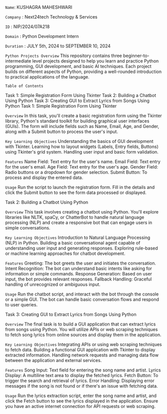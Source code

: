 `Name`: KUSHAGRA MAHESHWARI 

`Company` : Next24tech Technology & Services    

`ID` : NIP/2024/07A218  

`Domain` : Python Development Intern  

`Duration` : JULY 5th, 2024 to SEPTEMBER 10, 2024



`Python Projects Overview`
This repository contains three beginner-to-intermediate level projects designed to help you learn and practice Python programming, GUI development, 
and basic AI techniques. Each project builds on different aspects of Python, providing a well-rounded introduction to practical applications of the language.

`Table of Contents`

Task 1: Simple Registration Form Using Tkinter
Task 2: Building a Chatbot Using Python
Task 3: Creating GUI to Extract Lyrics from Songs Using Python
Task 1: Simple Registration Form Using Tkinter

`Overview`
In this task, you'll create a basic registration form using the Tkinter library, Python's standard toolkit for building graphical user interfaces (GUIs). The form will include fields such as Name, Email, Age, and Gender, along with a Submit button to process the user's input.

`Key Learning Objectives`
Understanding the basics of GUI development with Tkinter.
Learning how to layout widgets (Labels, Entry fields, Buttons) using Tkinter's grid system.
Handling user input and basic form validation.

`Features`
Name Field: Text entry for the user's name.
Email Field: Text entry for the user's email.
Age Field: Text entry for the user's age.
Gender Field: Radio buttons or a dropdown for gender selection.
Submit Button: To process and display the entered data.

`Usage`
Run the script to launch the registration form. Fill in the details and click the Submit button to see the form data processed or displayed.

Task 2: Building a Chatbot Using Python

`Overview`
This task involves creating a chatbot using Python. You'll explore libraries like NLTK, spaCy, or ChatterBot to handle natural language processing (NLP) and create a responsive bot that can engage users in simple conversations.

`Key Learning Objectives`
Introduction to Natural Language Processing (NLP) in Python.
Building a basic conversational agent capable of understanding user input and generating responses.
Exploring rule-based or machine learning approaches for chatbot development.

`Features`
Greeting: The bot greets the user and initiates the conversation.
Intent Recognition: The bot can understand basic intents like asking for information or simple commands.
Response Generation: Based on user input, the bot provides relevant responses.
Fallback Handling: Graceful handling of unrecognized or ambiguous input.

`Usage`
Run the chatbot script, and interact with the bot through the console or a simple GUI. The bot can handle basic conversation flows and respond to user queries.

Task 3: Creating GUI to Extract Lyrics from Songs Using Python

`Overview`
The final task is to build a GUI application that can extract lyrics from songs using Python. You will utilize APIs or web scraping techniques to fetch song lyrics from online sources and display them in the application.

`Key Learning Objectives`
Integrating APIs or using web scraping techniques to fetch data.
Building a functional GUI application with Tkinter to display extracted information.
Handling network requests and managing data flow between the application and external services.

`Features`
Song Input: Text field for entering the song name and artist.
Lyrics Display: A multiline text area to display the fetched lyrics.
Fetch Button: To trigger the search and retrieval of lyrics.
Error Handling: Displaying error messages if the song is not found or if there's an issue with fetching data.

`Usage`
Run the lyrics extraction script, enter the song name and artist, and click the Fetch button to see the lyrics displayed in the application. Ensure you have an active internet connection for API requests or web scraping.
